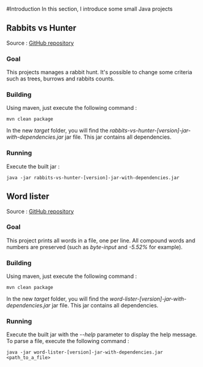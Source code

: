 #Introduction
In this section, I introduce some small Java projects

## Rabbits vs Hunter

Source : <a href="https://github.com/Febbweiss/rabbits-vs-hunter" target="_blank" title="Fork me on GitHub">GitHub repository</a>

### Goal

This projects manages a rabbit hunt.
It's possible to change some criteria such as trees, burrows and rabbits counts.


### Building

Using maven, just execute the following command :
```
mvn clean package
```

In the new _target_ folder, you will find the _rabbits-vs-hunter-[version]-jar-with-dependencies.jar_ jar file. This jar contains all dependencies.

### Running

Execute the built jar :
```
java -jar rabbits-vs-hunter-[version]-jar-with-dependencies.jar
```

## Word lister 

Source : <a href="https://github.com/Febbweiss/word-lister" target="_blank" title="Fork me on GitHub">GitHub repository</a>

### Goal

This project prints all words in a file, one per line.
All compound words and numbers are preserved (such as _byte-input_ and _-5.52%_ for example).

### Building

Using maven, just execute the following command :
```
mvn clean package
```

In the new _target_ folder, you will find the _word-lister-[version]-jar-with-dependencies.jar_ jar file. This jar contains all dependencies.

### Running

Execute the built jar with the _--help_ parameter to display the help message.
To parse a file, execute the following command :
```
java -jar word-lister-[version]-jar-with-dependencies.jar <path_to_a_file>
```